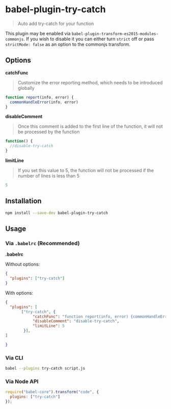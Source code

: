 # babel-plugin-try-catch


> Auto add try-catch for your function

This plugin may be enabled via `babel-plugin-transform-es2015-modules-commonjs`.
If you wish to disable it you can either turn `strict` off or pass
`strictMode: false` as an option to the commonjs transform.

## Options

**catchFunc**

> Customize the error reporting method, which needs to be introduced globally

```javascript
function report(info, error) {
  commonHandleError(info, error)
}
```

**disableComment**
>Once this comment is added to the first line of the function, it will not be processed by the function

```javascript
function() {
  //disable-try-catch
}
```
**limitLine**
>If you set this value to 5, the function will not be processed if the number of lines is less than 5

```javascript
5
```

## Installation

```sh
npm install --save-dev babel-plugin-try-catch
```

## Usage

### Via `.babelrc` (Recommended)

**.babelrc**

Without options:

```json
{
  "plugins": ["try-catch"]
}
```

With options:

```json
{
  "plugins": [
       ["try-catch", {
            "catchFunc": "function report(info, error) {commonHandleError(info, error)}",
            "disableComment": "disable-try-catch",
            "limitLine": 5
        }],
]

}
```

### Via CLI

```sh
babel --plugins try-catch script.js
```

### Via Node API

```javascript
require("babel-core").transform("code", {
  plugins: ["try-catch"]
});
```
